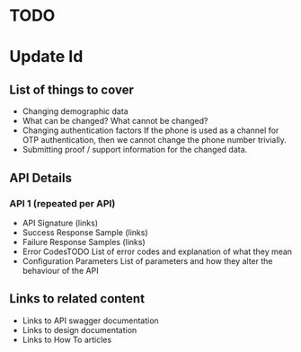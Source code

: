 # TODO
# Update Id

## List of things to cover

* Changing demographic data
* What can be changed? What cannot be changed?
* Changing authentication factors
    If the phone is used as a channel for OTP authentication, then we cannot change the phone number trivially. 
* Submitting proof / support information for the changed data.



## API Details
### API 1 (repeated per API)
* API Signature (links)
* Success Response Sample  (links)
* Failure Response Samples (links)
* Error CodesTODO
    List of error codes and explanation of what they mean
* Configuration Parameters
    List of parameters and how they alter the behaviour of the API

## Links to related content
* Links to API swagger documentation
* Links to design documentation
* Links to How To articles

